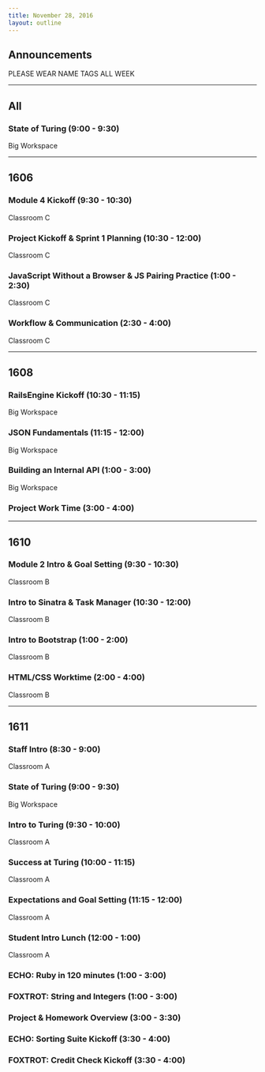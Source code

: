 ```yaml
---
title: November 28, 2016
layout: outline
---
```


## Announcements

PLEASE WEAR NAME TAGS ALL WEEK

***

## All

### State of Turing (9:00 - 9:30)

Big Workspace

***

## 1606

### Module 4 Kickoff (9:30 - 10:30)

Classroom C

### Project Kickoff & Sprint 1 Planning (10:30 - 12:00)

Classroom C

### JavaScript Without a Browser & JS Pairing Practice (1:00 - 2:30)

Classroom C

### Workflow & Communication (2:30 - 4:00)

Classroom C

***

## 1608

### RailsEngine Kickoff (10:30 - 11:15)

Big Workspace

### JSON Fundamentals (11:15 - 12:00)

Big Workspace

### Building an Internal API (1:00 - 3:00)

Big Workspace

### Project Work Time (3:00 - 4:00)

***

## 1610

### Module 2 Intro & Goal Setting (9:30 - 10:30)

Classroom B

### Intro to Sinatra & Task Manager (10:30 - 12:00)

Classroom B

### Intro to Bootstrap (1:00 - 2:00)

Classroom B

### HTML/CSS Worktime (2:00 - 4:00)

Classroom B

***

## 1611

### Staff Intro (8:30 - 9:00)

Classroom A

### State of Turing (9:00 - 9:30)

Big Workspace

### Intro to Turing (9:30 - 10:00)

Classroom A

### Success at Turing (10:00 - 11:15)

Classroom A

### Expectations and Goal Setting (11:15 - 12:00)

Classroom A

### Student Intro Lunch (12:00 - 1:00)

Classroom A

### ECHO: Ruby in 120 minutes (1:00 - 3:00)

### FOXTROT: String and Integers (1:00 - 3:00)

### Project & Homework Overview (3:00 - 3:30)

### ECHO: Sorting Suite Kickoff (3:30 - 4:00)

### FOXTROT: Credit Check Kickoff (3:30 - 4:00)
